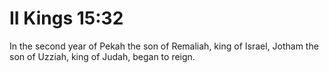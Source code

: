 # II Kings 15:32

In the second year of Pekah the son of Remaliah, king of Israel, Jotham the son of Uzziah, king of Judah, began to reign.
